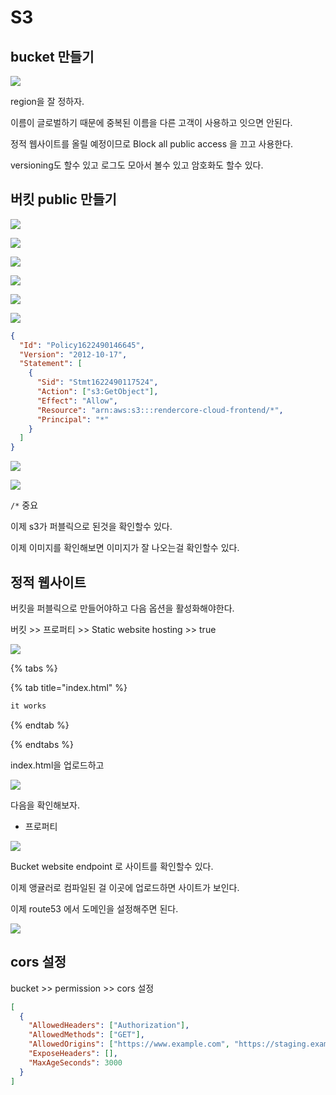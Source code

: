 # S3

## bucket 만들기

![](./images/2021-05-31-12-51-44.png)

region을 잘 정하자.

이름이 글로벌하기 때문에 중복된 이름을 다른 고객이 사용하고 잇으면 안된다.

정적 웹사이트를 올릴 예정이므로 Block all public access 을 끄고 사용한다.

versioning도 할수 있고 로그도 모아서 볼수 있고 암호화도 할수 있다.

## 버킷 public 만들기

![](./images/2021-05-31-12-39-32.png)

![](./images/2021-05-31-12-40-31.png)

![](./images/2021-05-31-12-41-52.png)

![](./images/2021-05-31-12-42-23.png)

![](./images/2021-05-31-12-42-32.png)

![](./images/2021-05-31-12-43-33.png)

```json
{
  "Id": "Policy1622490146645",
  "Version": "2012-10-17",
  "Statement": [
    {
      "Sid": "Stmt1622490117524",
      "Action": ["s3:GetObject"],
      "Effect": "Allow",
      "Resource": "arn:aws:s3:::rendercore-cloud-frontend/*",
      "Principal": "*"
    }
  ]
}
```

![](./images/2021-05-31-12-44-11.png)

![](./images/2021-05-31-12-47-28.png)

`/*` 중요

이제 s3가 퍼블릭으로 된것을 확인할수 있다.

이제 이미지를 확인해보면 이미지가 잘 나오는걸 확인할수 있다.

## 정적 웹사이트

버킷을 퍼블릭으로 만들어야하고 다음 옵션을 활성화해야한다.

버킷 >> 프로퍼티 >> Static website hosting >> true

![](./images/2021-05-31-12-55-42.png)

{% tabs %}

{% tab title="index.html" %}

```txt
it works
```

{% endtab %}

{% endtabs %}

index.html을 업로드하고

![](./images/2021-05-31-12-57-29.png)

다음을 확인해보자.

- 프로퍼티

![](./images/2021-05-31-12-58-09.png)

Bucket website endpoint 로 사이트를 확인할수 있다.

이제 앵귤러로 컴파일된 걸 이곳에 업로드하면 사이트가 보인다.

이제 route53 에서 도메인을 설정해주면 된다.

![](./images/2021-05-31-13-03-02.png)

## cors 설정

bucket >> permission >> cors 설정

```json
[
  {
    "AllowedHeaders": ["Authorization"],
    "AllowedMethods": ["GET"],
    "AllowedOrigins": ["https://www.example.com", "https://staging.example.com"],
    "ExposeHeaders": [],
    "MaxAgeSeconds": 3000
  }
]
```
